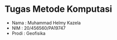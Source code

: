 # Tugas Metode Komputasi
- Nama   : Muhammad Helmy Kazela
- NIM    : 20/456560/PA19747
- Prodi  : Geofisika
